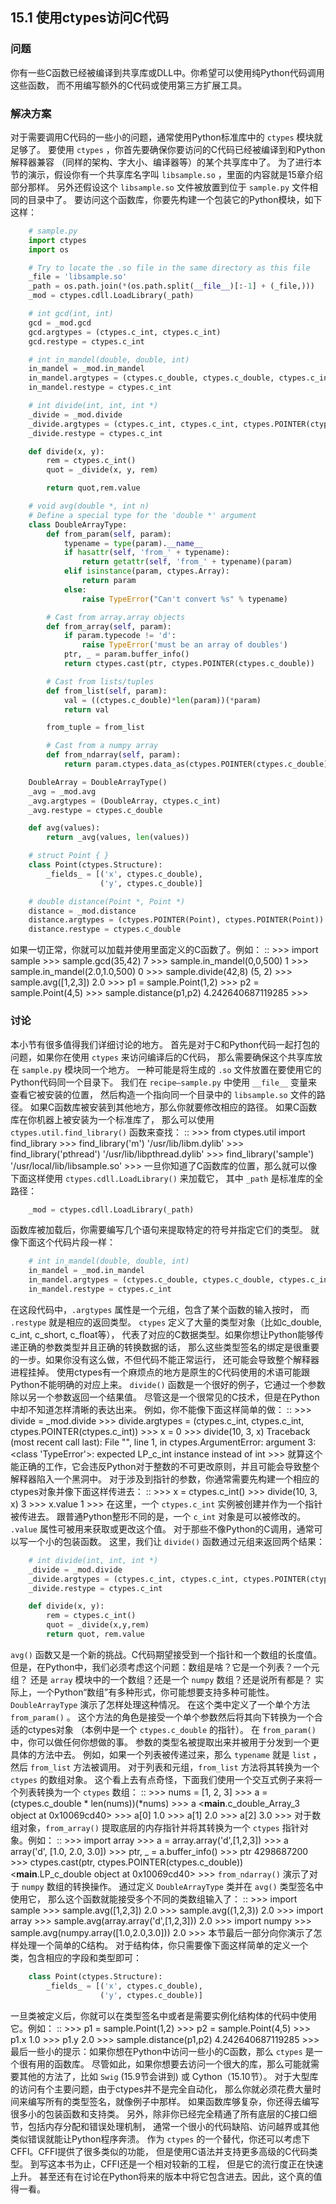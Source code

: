 ## 15.1 使用ctypes访问C代码 ##
### 问题 ###
你有一些C函数已经被编译到共享库或DLL中。你希望可以使用纯Python代码调用这些函数，
而不用编写额外的C代码或使用第三方扩展工具。
### 解决方案 ###
对于需要调用C代码的一些小的问题，通常使用Python标准库中的 ``ctypes`` 模块就足够了。
要使用 ``ctypes`` ，你首先要确保你要访问的C代码已经被编译到和Python解释器兼容
（同样的架构、字大小、编译器等）的某个共享库中了。
为了进行本节的演示，假设你有一个共享库名字叫 ``libsample.so`` ，里面的内容就是15章介绍部分那样。
另外还假设这个 ``libsample.so`` 文件被放置到位于 ``sample.py`` 文件相同的目录中了。
要访问这个函数库，你要先构建一个包装它的Python模块，如下这样：
```python
    # sample.py
    import ctypes
    import os

    # Try to locate the .so file in the same directory as this file
    _file = 'libsample.so'
    _path = os.path.join(*(os.path.split(__file__)[:-1] + (_file,)))
    _mod = ctypes.cdll.LoadLibrary(_path)

    # int gcd(int, int)
    gcd = _mod.gcd
    gcd.argtypes = (ctypes.c_int, ctypes.c_int)
    gcd.restype = ctypes.c_int

    # int in_mandel(double, double, int)
    in_mandel = _mod.in_mandel
    in_mandel.argtypes = (ctypes.c_double, ctypes.c_double, ctypes.c_int)
    in_mandel.restype = ctypes.c_int

    # int divide(int, int, int *)
    _divide = _mod.divide
    _divide.argtypes = (ctypes.c_int, ctypes.c_int, ctypes.POINTER(ctypes.c_int))
    _divide.restype = ctypes.c_int

    def divide(x, y):
        rem = ctypes.c_int()
        quot = _divide(x, y, rem)

        return quot,rem.value

    # void avg(double *, int n)
    # Define a special type for the 'double *' argument
    class DoubleArrayType:
        def from_param(self, param):
            typename = type(param).__name__
            if hasattr(self, 'from_' + typename):
                return getattr(self, 'from_' + typename)(param)
            elif isinstance(param, ctypes.Array):
                return param
            else:
                raise TypeError("Can't convert %s" % typename)

        # Cast from array.array objects
        def from_array(self, param):
            if param.typecode != 'd':
                raise TypeError('must be an array of doubles')
            ptr, _ = param.buffer_info()
            return ctypes.cast(ptr, ctypes.POINTER(ctypes.c_double))

        # Cast from lists/tuples
        def from_list(self, param):
            val = ((ctypes.c_double)*len(param))(*param)
            return val

        from_tuple = from_list

        # Cast from a numpy array
        def from_ndarray(self, param):
            return param.ctypes.data_as(ctypes.POINTER(ctypes.c_double))

    DoubleArray = DoubleArrayType()
    _avg = _mod.avg
    _avg.argtypes = (DoubleArray, ctypes.c_int)
    _avg.restype = ctypes.c_double

    def avg(values):
        return _avg(values, len(values))

    # struct Point { }
    class Point(ctypes.Structure):
        _fields_ = [('x', ctypes.c_double),
                    ('y', ctypes.c_double)]

    # double distance(Point *, Point *)
    distance = _mod.distance
    distance.argtypes = (ctypes.POINTER(Point), ctypes.POINTER(Point))
    distance.restype = ctypes.c_double

```
如果一切正常，你就可以加载并使用里面定义的C函数了。例如：
::
    >>> import sample
    >>> sample.gcd(35,42)
    7
    >>> sample.in_mandel(0,0,500)
    1
    >>> sample.in_mandel(2.0,1.0,500)
    0
    >>> sample.divide(42,8)
    (5, 2)
    >>> sample.avg([1,2,3])
    2.0
    >>> p1 = sample.Point(1,2)
    >>> p2 = sample.Point(4,5)
    >>> sample.distance(p1,p2)
    4.242640687119285
    >>>
### 讨论 ###
本小节有很多值得我们详细讨论的地方。
首先是对于C和Python代码一起打包的问题，如果你在使用 ``ctypes`` 来访问编译后的C代码，
那么需要确保这个共享库放在 ``sample.py`` 模块同一个地方。
一种可能是将生成的 ``.so`` 文件放置在要使用它的Python代码同一个目录下。
我们在 ``recipe—sample.py`` 中使用 ``__file__`` 变量来查看它被安装的位置，
然后构造一个指向同一个目录中的 ``libsample.so`` 文件的路径。
如果C函数库被安装到其他地方，那么你就要修改相应的路径。
如果C函数库在你机器上被安装为一个标准库了，
那么可以使用 ``ctypes.util.find_library()`` 函数来查找：
::
    >>> from ctypes.util import find_library
    >>> find_library('m')
    '/usr/lib/libm.dylib'
    >>> find_library('pthread')
    '/usr/lib/libpthread.dylib'
    >>> find_library('sample')
    '/usr/local/lib/libsample.so'
    >>>
一旦你知道了C函数库的位置，那么就可以像下面这样使用 ``ctypes.cdll.LoadLibrary()`` 来加载它，
其中 ``_path`` 是标准库的全路径：
```python
    _mod = ctypes.cdll.LoadLibrary(_path)

```
函数库被加载后，你需要编写几个语句来提取特定的符号并指定它们的类型。
就像下面这个代码片段一样：
```python
    # int in_mandel(double, double, int)
    in_mandel = _mod.in_mandel
    in_mandel.argtypes = (ctypes.c_double, ctypes.c_double, ctypes.c_int)
    in_mandel.restype = ctypes.c_int

```
在这段代码中，``.argtypes`` 属性是一个元组，包含了某个函数的输入按时，
而 ``.restype`` 就是相应的返回类型。
``ctypes`` 定义了大量的类型对象（比如c_double, c_int, c_short, c_float等），
代表了对应的C数据类型。如果你想让Python能够传递正确的参数类型并且正确的转换数据的话，
那么这些类型签名的绑定是很重要的一步。如果你没有这么做，不但代码不能正常运行，
还可能会导致整个解释器进程挂掉。
使用ctypes有一个麻烦点的地方是原生的C代码使用的术语可能跟Python不能明确的对应上来。
``divide()`` 函数是一个很好的例子，它通过一个参数除以另一个参数返回一个结果值。
尽管这是一个很常见的C技术，但是在Python中却不知道怎样清晰的表达出来。
例如，你不能像下面这样简单的做：
::
    >>> divide = _mod.divide
    >>> divide.argtypes = (ctypes.c_int, ctypes.c_int, ctypes.POINTER(ctypes.c_int))
    >>> x = 0
    >>> divide(10, 3, x)
    Traceback (most recent call last):
      File "<stdin>", line 1, in <module>
    ctypes.ArgumentError: argument 3: <class 'TypeError'>: expected LP_c_int
    instance instead of int
    >>>
就算这个能正确的工作，它会违反Python对于整数的不可更改原则，并且可能会导致整个解释器陷入一个黑洞中。
对于涉及到指针的参数，你通常需要先构建一个相应的ctypes对象并像下面这样传进去：
::
    >>> x = ctypes.c_int()
    >>> divide(10, 3, x)
    3
    >>> x.value
    1
    >>>
在这里，一个 ``ctypes.c_int`` 实例被创建并作为一个指针被传进去。
跟普通Python整形不同的是，一个 ``c_int`` 对象是可以被修改的。
``.value`` 属性可被用来获取或更改这个值。
对于那些不像Python的C调用，通常可以写一个小的包装函数。
这里，我们让 ``divide()`` 函数通过元组来返回两个结果：
```python
    # int divide(int, int, int *)
    _divide = _mod.divide
    _divide.argtypes = (ctypes.c_int, ctypes.c_int, ctypes.POINTER(ctypes.c_int))
    _divide.restype = ctypes.c_int

    def divide(x, y):
        rem = ctypes.c_int()
        quot = _divide(x,y,rem)
        return quot, rem.value

```
``avg()`` 函数又是一个新的挑战。C代码期望接受到一个指针和一个数组的长度值。
但是，在Python中，我们必须考虑这个问题：数组是啥？它是一个列表？一个元组？
还是 ``array`` 模块中的一个数组？还是一个 ``numpy`` 数组？还是说所有都是？
实际上，一个Python“数组”有多种形式，你可能想要支持多种可能性。
``DoubleArrayType`` 演示了怎样处理这种情况。
在这个类中定义了一个单个方法 ``from_param()`` 。
这个方法的角色是接受一个单个参数然后将其向下转换为一个合适的ctypes对象
（本例中是一个 ``ctypes.c_double`` 的指针）。
在 ``from_param()`` 中，你可以做任何你想做的事。
参数的类型名被提取出来并被用于分发到一个更具体的方法中去。
例如，如果一个列表被传递过来，那么 ``typename`` 就是 ``list`` ，
然后 ``from_list`` 方法被调用。
对于列表和元组，``from_list`` 方法将其转换为一个 ``ctypes`` 的数组对象。
这个看上去有点奇怪，下面我们使用一个交互式例子来将一个列表转换为一个 ``ctypes`` 数组：
::
    >>> nums = [1, 2, 3]
    >>> a = (ctypes.c_double * len(nums))(*nums)
    >>> a
    <__main__.c_double_Array_3 object at 0x10069cd40>
    >>> a[0]
    1.0
    >>> a[1]
    2.0
    >>> a[2]
    3.0
    >>>
对于数组对象，``from_array()`` 提取底层的内存指针并将其转换为一个 ``ctypes`` 指针对象。例如：
::
    >>> import array
    >>> a = array.array('d',[1,2,3])
    >>> a
    array('d', [1.0, 2.0, 3.0])
    >>> ptr, _ = a.buffer_info()
    >>> ptr
    4298687200
    >>> ctypes.cast(ptr, ctypes.POINTER(ctypes.c_double))
    <__main__.LP_c_double object at 0x10069cd40>
    >>>
``from_ndarray()`` 演示了对于 ``numpy`` 数组的转换操作。
通过定义 ``DoubleArrayType`` 类并在 ``avg()`` 类型签名中使用它，
那么这个函数就能接受多个不同的类数组输入了：
::
    >>> import sample
    >>> sample.avg([1,2,3])
    2.0
    >>> sample.avg((1,2,3))
    2.0
    >>> import array
    >>> sample.avg(array.array('d',[1,2,3]))
    2.0
    >>> import numpy
    >>> sample.avg(numpy.array([1.0,2.0,3.0]))
    2.0
    >>>
本节最后一部分向你演示了怎样处理一个简单的C结构。
对于结构体，你只需要像下面这样简单的定义一个类，包含相应的字段和类型即可：
```python
    class Point(ctypes.Structure):
        _fields_ = [('x', ctypes.c_double),
                    ('y', ctypes.c_double)]

```
一旦类被定义后，你就可以在类型签名中或者是需要实例化结构体的代码中使用它。例如：
::
    >>> p1 = sample.Point(1,2)
    >>> p2 = sample.Point(4,5)
    >>> p1.x
    1.0
    >>> p1.y
    2.0
    >>> sample.distance(p1,p2)
    4.242640687119285
    >>>
最后一些小的提示：如果你想在Python中访问一些小的C函数，那么 ``ctypes`` 是一个很有用的函数库。
尽管如此，如果你想要去访问一个很大的库，那么可能就需要其他的方法了，比如 ``Swig`` (15.9节会讲到) 或
Cython（15.10节）。
对于大型库的访问有个主要问题，由于ctypes并不是完全自动化，
那么你就必须花费大量时间来编写所有的类型签名，就像例子中那样。
如果函数库够复杂，你还得去编写很多小的包装函数和支持类。
另外，除非你已经完全精通了所有底层的C接口细节，包括内存分配和错误处理机制，
通常一个很小的代码缺陷、访问越界或其他类似错误就能让Python程序奔溃。
作为 ``ctypes`` 的一个替代，你还可以考虑下CFFI。CFFI提供了很多类似的功能，
但是使用C语法并支持更多高级的C代码类型。
到写这本书为止，CFFI还是一个相对较新的工程，
但是它的流行度正在快速上升。
甚至还有在讨论在Python将来的版本中将它包含进去。因此，这个真的值得一看。
